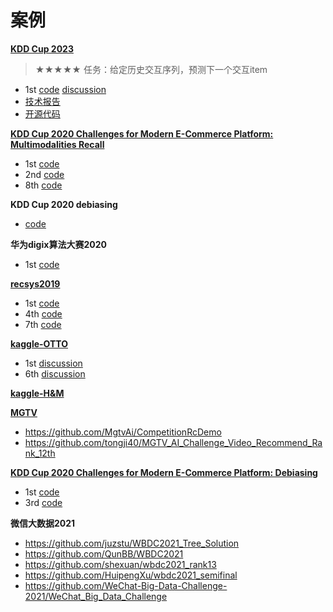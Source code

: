 # 案例

**[KDD Cup 2023](https://www.aicrowd.com/challenges/amazon-kdd-cup-23-multilingual-recommendation-challenge)**
> ★★★★★
> 任务：给定历史交互序列，预测下一个交互item
- 1st [code](https://gitlab.aicrowd.com/BenediktSchifferer/kdd2023cup_nvidiamerlin/-/tree/main/) [discussion](https://blogs.nvidia.com/blog/2023/07/12/recommendation-systems-win/?ncid=so-nvsh-233078&dysig_tid=915a1b9098ea4efb94f80974fb6e4f50#cid=dl19_so-nvsh_en-us)
- [技术报告](https://openreview.net/group?id=KDD.org/2023/Workshop/Cup)
- [开源代码](https://gitlab.aicrowd.com/search?search=kdd&group_id=&project_id=&snippets=false&repository_ref=&nav_source=navbar)


**[KDD Cup 2020 Challenges for Modern E-Commerce Platform: Multimodalities Recall]()**
- 1st [code](https://github.com/steven95421/KDD_WinnieTheBest)
- 2nd [code](https://github.com/zuokai/KDDCUP_2020_MultimodalitiesRecall_2nd_Place)
- 8th [code](https://github.com/miziha-zp/KDD2020_mutilmodalities)


**KDD Cup 2020 debiasing**
- [code](https://github.com/xuetf/KDD_CUP_2020_Debiasing_Rush)


**华为digix算法大赛2020**
- 1st [code](https://github.com/digix2020/digix2020_ctr_rank1)


**[recsys2019](https://github.com/federicoparroni/recsys2019)**
- 1st [code](https://github.com/logicai-io/recsys2019)
- 4th [code](https://github.com/rosetta-ai/rosetta_recsys2019)
- 7th [code](https://github.com/mustelideos/recsys-challenge-2019)

**[kaggle-OTTO]()**
- 1st [discussion](https://www.kaggle.com/competitions/otto-recommender-system/discussion/384022)
- 6th [discussion](https://www.kaggle.com/competitions/otto-recommender-system/discussion/384120)


**[kaggle-H&M]()**


**[MGTV](https://challenge.ai.mgtv.com/#/home)**
- https://github.com/MgtvAi/CompetitionRcDemo
- https://github.com/tongji40/MGTV_AI_Challenge_Video_Recommend_Rank_12th



**[KDD Cup 2020 Challenges for Modern E-Commerce Platform: Debiasing](https://tianchi.aliyun.com/competition/entrance/231785)**
- 1st [code](https://github.com/aister2020/KDDCUP_2020_Debiasing_1st_Place)
- 3rd [code](https://github.com/xuetf/KDD_CUP_2020_Debiasing_Rush)

**微信大数据2021**
- https://github.com/juzstu/WBDC2021_Tree_Solution
- https://github.com/QunBB/WBDC2021
- https://github.com/shexuan/wbdc2021_rank13
- https://github.com/HuipengXu/wbdc2021_semifinal
- https://github.com/WeChat-Big-Data-Challenge-2021/WeChat_Big_Data_Challenge
